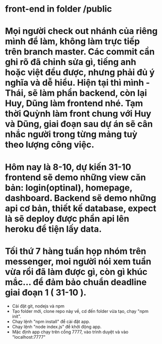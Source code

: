 # front-end in folder /public
# Mọi người check out nhánh của riêng mình để làm, không làm trực tiếp trên branch master. Các commit cần ghi rõ đã chỉnh sửa gì, tiếng anh hoặc việt đều được, nhưng phải đủ ý nghĩa và dễ hiểu. Hiện tại thì mình - Thái, sẽ làm phần backend, còn lại Huy, Dũng làm frontend nhé. Tạm thời Quỳnh làm front chung với Huy và Dũng, giai đoạn sau dự án sẽ cân nhắc người trong từng mảng tuỳ theo lượng công việc. 
# Hôm nay là 8-10, dự kiến 31-10 frontend sẽ demo những view căn bản: login(optinal), homepage, dashboard. Backend sẽ demo những api cơ bản, thiết kế database, expect là sẽ deploy được phần api lên heroku để tiện lấy data.
# Tối thứ 7 hàng tuần họp nhóm trên messenger, moi người nói xem tuần vừa rồi đã làm được gì, còn gì khúc mắc... để đảm bảo chuẩn deadline giai đoạn 1 ( 31-10 ).

- Cài đặt git, nodejs và npm
- Tạo folder mới, clone repo này về, cd đến folder vừa tạo, chạy "npm init".
- Chạy lệnh "npm install" để cài đặt app.
- Chạy lệnh "node index.js" để khởi động app.
- Mặc định app chạy trên cổng 7777, vào trình duyệt và vào "localhost:7777"